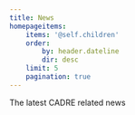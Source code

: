 ```yaml
---
title: News
homepageitems:
    items: '@self.children'
    order:
        by: header.dateline
        dir: desc
    limit: 5
    pagination: true
---
```


The latest CADRE related news